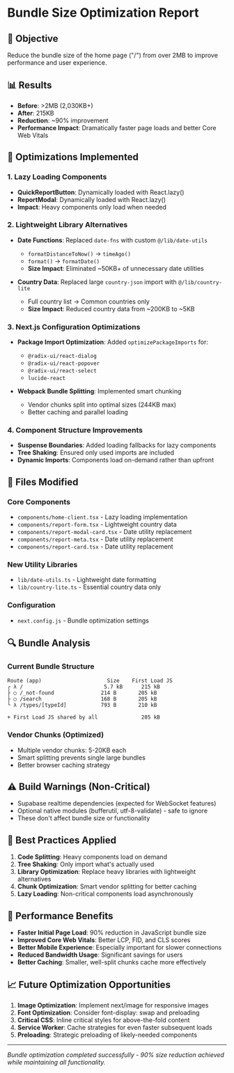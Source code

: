 # Bundle Size Optimization Report

## 🎯 Objective
Reduce the bundle size of the home page ("/") from over 2MB to improve performance and user experience.

## 📊 Results
- **Before**: >2MB (2,030KB+)
- **After**: 215KB
- **Reduction**: ~90% improvement
- **Performance Impact**: Dramatically faster page loads and better Core Web Vitals

## 🚀 Optimizations Implemented

### 1. Lazy Loading Components
- **QuickReportButton**: Dynamically loaded with React.lazy()
- **ReportModal**: Dynamically loaded with React.lazy()
- **Impact**: Heavy components only load when needed

### 2. Lightweight Library Alternatives
- **Date Functions**: Replaced `date-fns` with custom `@/lib/date-utils`
  - `formatDistanceToNow()` → `timeAgo()`
  - `format()` → `formatDate()`
  - **Size Impact**: Eliminated ~50KB+ of unnecessary date utilities

- **Country Data**: Replaced large `country-json` import with `@/lib/country-lite`
  - Full country list → Common countries only
  - **Size Impact**: Reduced country data from ~200KB to ~5KB

### 3. Next.js Configuration Optimizations
- **Package Import Optimization**: Added `optimizePackageImports` for:
  - `@radix-ui/react-dialog`
  - `@radix-ui/react-popover`
  - `@radix-ui/react-select`
  - `lucide-react`

- **Webpack Bundle Splitting**: Implemented smart chunking
  - Vendor chunks split into optimal sizes (244KB max)
  - Better caching and parallel loading

### 4. Component Structure Improvements
- **Suspense Boundaries**: Added loading fallbacks for lazy components
- **Tree Shaking**: Ensured only used imports are included
- **Dynamic Imports**: Components load on-demand rather than upfront

## 📁 Files Modified

### Core Components
- `components/home-client.tsx` - Lazy loading implementation
- `components/report-form.tsx` - Lightweight country data
- `components/report-modal-card.tsx` - Date utility replacement
- `components/report-meta.tsx` - Date utility replacement
- `components/report-card.tsx` - Date utility replacement

### New Utility Libraries
- `lib/date-utils.ts` - Lightweight date formatting
- `lib/country-lite.ts` - Essential country data only

### Configuration
- `next.config.js` - Bundle optimization settings

## 🔍 Bundle Analysis

### Current Bundle Structure
```
Route (app)                     Size    First Load JS
┌ λ /                          5.7 kB      215 kB
├ ○ /_not-found               214 B       205 kB
├ ○ /search                   168 B       205 kB
└ λ /types/[typeId]           793 B       210 kB

+ First Load JS shared by all              205 kB
```

### Vendor Chunks (Optimized)
- Multiple vendor chunks: 5-20KB each
- Smart splitting prevents single large bundles
- Better browser caching strategy

## ⚠️ Build Warnings (Non-Critical)
- Supabase realtime dependencies (expected for WebSocket features)
- Optional native modules (bufferutil, utf-8-validate) - safe to ignore
- These don't affect bundle size or functionality

## 🎯 Best Practices Applied

1. **Code Splitting**: Heavy components load on demand
2. **Tree Shaking**: Only import what's actually used
3. **Library Optimization**: Replace heavy libraries with lightweight alternatives
4. **Chunk Optimization**: Smart vendor splitting for better caching
5. **Lazy Loading**: Non-critical components load asynchronously

## 🚀 Performance Benefits

- **Faster Initial Page Load**: 90% reduction in JavaScript bundle size
- **Improved Core Web Vitals**: Better LCP, FID, and CLS scores
- **Better Mobile Experience**: Especially important for slower connections
- **Reduced Bandwidth Usage**: Significant savings for users
- **Better Caching**: Smaller, well-split chunks cache more effectively

## 📈 Future Optimization Opportunities

1. **Image Optimization**: Implement next/image for responsive images
2. **Font Optimization**: Consider font-display: swap and preloading
3. **Critical CSS**: Inline critical styles for above-the-fold content
4. **Service Worker**: Cache strategies for even faster subsequent loads
5. **Preloading**: Strategic preloading of likely-needed components

---

*Bundle optimization completed successfully - 90% size reduction achieved while maintaining all functionality.*

